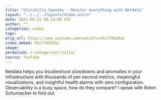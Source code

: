 ```yaml
---
title: "Chinchilla Squeaks - Monitor everything with Netdata"
layout: "../../../layouts/Video.astro"
date: 2021-05-21 08:14:06 UTC
author: ""
categories: video
tags: 
orig_url: https://www.youtube.com/watch?v=FDi7YKO1Rac
video_embed: FDi7YKO1Rac
image:
permalink: /:categories/:title/
source: YouTube
---
```

Netdata helps you troubleshoot slowdowns and anomalies in your infrastructure with thousands of per-second metrics, meaningful visualizations, and insightful health alarms with zero configuration. Observability is a busy space, how do they compare? I speak with Robin Schumacher to find out.